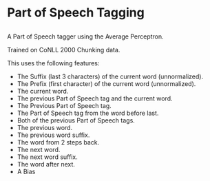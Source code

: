 # Part of Speech Tagging
##

A Part of Speech tagger using the Average Perceptron.

Trained on CoNLL 2000 Chunking data.

This uses the following features:

 * The Suffix (last 3 characters) of the current word (unnormalized).
 * The Prefix (first character) of the current word (unnormalized).
 * The current word.
 * The previous Part of Speech tag and the current word.
 * The Previous Part of Speech tag.
 * The Part of Speech tag from the word before last.
 * Both of the previous Part of Speech tags.
 * The previous word.
 * The previous word suffix.
 * The word from 2 steps back.
 * The next word.
 * The next word suffix.
 * The word after next.
 * A Bias
